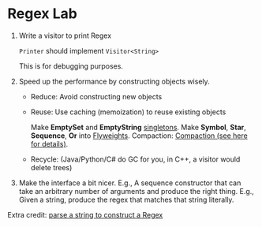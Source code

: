 # Regex Lab

1. Write a visitor to print Regex

   `Printer` should implement `Visitor<String>`

   This is for debugging purposes.

2. Speed up the performance by constructing objects wisely.
	* Reduce:  Avoid constructing new objects
	* Reuse:   Use caching (memoization) to reuse existing objects

		Make **EmptySet** and **EmptyString** [singletons](http://en.wikipedia.org/wiki/Singleton_pattern).
		Make **Symbol**, **Star**, **Sequence**, **Or** into [Flyweights](http://en.wikipedia.org/wiki/Flyweight_pattern).
		Compaction: [Compaction (see here for details)](http://matt.might.net/articles/parsing-with-derivatives/).
	* Recycle: (Java/Python/C# do GC for you, in C++, a visitor would delete trees)

3. Make the interface a bit nicer.
	E.g., A sequence constructor that can take an arbitrary number of arguments and produce the right thing.
	E.g., Given a string, produce the regex that matches that string literally.


Extra credit: [parse a string to construct a Regex](http://matt.might.net/articles/parsing-regex-with-recursive-descent/)
